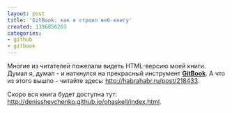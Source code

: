 ```yaml
---
layout: post
title: 'GitBook: как я строил веб-книгу'
created: 1396856203
categories:
- github
- gitbook
---
```

Многие из читателей пожелали видеть HTML-версию моей книги. Думал я, думал - и наткнулся на прекрасный инструмент **<a href="http://www.gitbook.io/">GitBook</a>**. А что из этого вышло - читайте здесь: http://habrahabr.ru/post/218433.

Скоро вся книга будет доступна тут: http://denisshevchenko.github.io/ohaskell/index.html.
